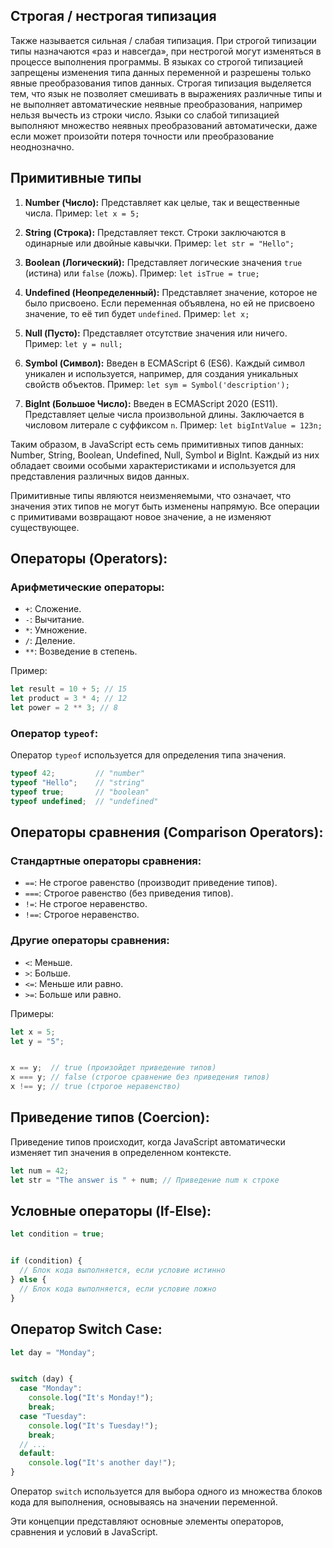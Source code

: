 ﻿## Строгая / нестрогая типизация
Также называется сильная / слабая типизация. При строгой типизации типы назначаются «раз и навсегда», при нестрогой могут изменяться в процессе выполнения программы.
В языках со строгой типизацией запрещены изменения типа данных переменной и разрешены только явные преобразования типов данных. Строгая типизация выделяется тем, что язык не позволяет смешивать в выражениях различные типы и не выполняет автоматические неявные преобразования, например нельзя вычесть из строки число. Языки со слабой типизацией выполняют множество неявных преобразований автоматически, даже если может произойти потеря точности или преобразование неоднозначно.


## Примитивные типы


1. **Number (Число):** Представляет как целые, так и вещественные числа. Пример: `let x = 5;`


2. **String (Строка):** Представляет текст. Строки заключаются в одинарные или двойные кавычки. Пример: `let str = "Hello";`


3. **Boolean (Логический):** Представляет логические значения `true` (истина) или `false` (ложь). Пример: `let isTrue = true;`


4. **Undefined (Неопределенный):** Представляет значение, которое не было присвоено. Если переменная объявлена, но ей не присвоено значение, то её тип будет `undefined`. Пример: `let x;`


5. **Null (Пусто):** Представляет отсутствие значения или ничего. Пример: `let y = null;`


6. **Symbol (Символ):** Введен в ECMAScript 6 (ES6). Каждый символ уникален и используется, например, для создания уникальных свойств объектов. Пример: `let sym = Symbol('description');`


7. **BigInt (Большое Число):** Введен в ECMAScript 2020 (ES11). Представляет целые числа произвольной длины. Заключается в числовом литерале с суффиксом `n`. Пример: `let bigIntValue = 123n;`


Таким образом, в JavaScript есть семь примитивных типов данных: Number, String, Boolean, Undefined, Null, Symbol и BigInt. Каждый из них обладает своими особыми характеристиками и используется для представления различных видов данных.


Примитивные типы являются неизменяемыми, что означает, что значения этих типов не могут быть изменены напрямую. Все операции с примитивами возвращают новое значение, а не изменяют существующее.




## Операторы (Operators):


### Арифметические операторы:
- `+`: Сложение.
- `-`: Вычитание.
- `*`: Умножение.
- `/`: Деление.
- `**`: Возведение в степень.


Пример:


```javascript
let result = 10 + 5; // 15
let product = 3 * 4; // 12
let power = 2 ** 3; // 8
```


### Оператор `typeof`:
Оператор `typeof` используется для определения типа значения.


```javascript
typeof 42;         // "number"
typeof "Hello";    // "string"
typeof true;       // "boolean"
typeof undefined;  // "undefined"
```


## Операторы сравнения (Comparison Operators):


### Стандартные операторы сравнения:
- `==`: Не строгое равенство (производит приведение типов).
- `===`: Строгое равенство (без приведения типов).
- `!=`: Не строгое неравенство.
- `!==`: Строгое неравенство.


### Другие операторы сравнения:
- `<`: Меньше.
- `>`: Больше.
- `<=`: Меньше или равно.
- `>=`: Больше или равно.


Примеры:


```javascript
let x = 5;
let y = "5";


x == y;  // true (произойдет приведение типов)
x === y; // false (строгое сравнение без приведения типов)
x !== y; // true (строгое неравенство)
```


## Приведение типов (Coercion):


Приведение типов происходит, когда JavaScript автоматически изменяет тип значения в определенном контексте.


```javascript
let num = 42;
let str = "The answer is " + num; // Приведение num к строке
```


## Условные операторы (If-Else):


```javascript
let condition = true;


if (condition) {
  // Блок кода выполняется, если условие истинно
} else {
  // Блок кода выполняется, если условие ложно
}
```


## Оператор Switch Case:


```javascript
let day = "Monday";


switch (day) {
  case "Monday":
    console.log("It's Monday!");
    break;
  case "Tuesday":
    console.log("It's Tuesday!");
    break;
  // ...
  default:
    console.log("It's another day!");
}
```


Оператор `switch` используется для выбора одного из множества блоков кода для выполнения, основываясь на значении переменной.


Эти концепции представляют основные элементы операторов, сравнения и условий в JavaScript.